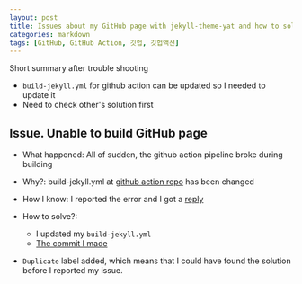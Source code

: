 ```yaml
---
layout: post
title: Issues about my GitHub page with jekyll-theme-yat and how to solve 2
categories: markdown
tags: [GitHub, GitHub Action, 깃헙, 깃헙액션]
---
```


Short summary after trouble shooting
- `build-jekyll.yml` for github action can be updated so I needed to update it
- Need to check other's solution first

## Issue. Unable to build GitHub page
- What happened: All of sudden, the github action pipeline broke during building
- Why?: build-jekyll.yml at [github action repo](https://github.com/jeffreytse/jekyll-deploy-action) has been changed 
- How I know: I reported the error and I got a [reply](https://github.com/jeffreytse/jekyll-theme-yat/issues/57)
- How to solve?: 
    - I updated my `build-jekyll.yml`
    - [The commit I made ](https://github.com/dalpengholic/small_logs/commit/649e9274eb7b0ff15534fbac8fb6cce55c71d2c1)

- `Duplicate` label added, which means that I could have found the solution before I reported my issue. 

